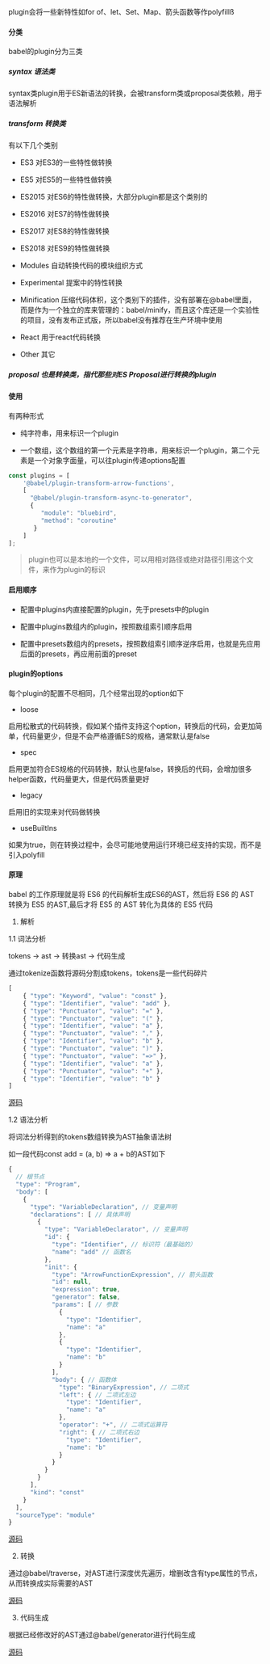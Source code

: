 plugin会将一些新特性如for of、let、Set、Map、箭头函数等作polyfillß

#### 分类

babel的plugin分为三类

##### syntax 语法类

syntax类plugin用于ES新语法的转换，会被transform类或proposal类依赖，用于语法解析

##### transform 转换类

有以下几个类别

- ES3 对ES3的一些特性做转换

- ES5 对ES5的一些特性做转换

- ES2015 对ES6的特性做转换，大部分plugin都是这个类别的

- ES2016 对ES7的特性做转换

- ES2017 对ES8的特性做转换

- ES2018 对ES9的特性做转换

- Modules 自动转换代码的模块组织方式

- Experimental 提案中的特性转换

- Minification 压缩代码体积，这个类别下的插件，没有部署在@babel里面，而是作为一个独立的库来管理的：babel/minify，而且这个库还是一个实验性的项目，没有发布正式版，所以babel没有推荐在生产环境中使用

- React 用于react代码转换

- Other 其它

##### proposal 也是转换类，指代那些对ES Proposal进行转换的plugin

#### 使用

有两种形式

- 纯字符串，用来标识一个plugin

- 一个数组，这个数组的第一个元素是字符串，用来标识一个plugin，第二个元素是一个对象字面量，可以往plugin传递options配置

```js
const plugins = [
    '@babel/plugin-transform-arrow-functions',
    [
      "@babel/plugin-transform-async-to-generator",
      {
         "module": "bluebird",
         "method": "coroutine"
       }
    ]
];
```
> plugin也可以是本地的一个文件，可以用相对路径或绝对路径引用这个文件，来作为plugin的标识

#### 启用顺序

- 配置中plugins内直接配置的plugin，先于presets中的plugin

- 配置中plugins数组内的plugin，按照数组索引顺序启用

- 配置中presets数组内的presets，按照数组索引顺序逆序启用，也就是先应用后面的presets，再应用前面的preset

#### plugin的options

每个plugin的配置不尽相同，几个经常出现的option如下

- loose

启用松散式的代码转换，假如某个插件支持这个option，转换后的代码，会更加简单，代码量更少，但是不会严格遵循ES的规格，通常默认是false

- spec

启用更加符合ES规格的代码转换，默认也是false，转换后的代码，会增加很多helper函数，代码量更大，但是代码质量更好

- legacy

启用旧的实现来对代码做转换

- useBuiltIns

如果为true，则在转换过程中，会尽可能地使用运行环境已经支持的实现，而不是引入polyfill

#### 原理

babel 的工作原理就是将 ES6 的代码解析生成ES6的AST，然后将 ES6 的 AST 转换为 ES5 的AST,最后才将 ES5 的 AST 转化为具体的 ES5 代码

1. 解析

1.1 词法分析

tokens -> ast -> 转换ast -> 代码生成

通过tokenize函数将源码分割成tokens，tokens是一些代码碎片

```js
[
    { "type": "Keyword", "value": "const" },
    { "type": "Identifier", "value": "add" },
    { "type": "Punctuator", "value": "=" },
    { "type": "Punctuator", "value": "(" },
    { "type": "Identifier", "value": "a" },
    { "type": "Punctuator", "value": "," },
    { "type": "Identifier", "value": "b" },
    { "type": "Punctuator", "value": ")" },
    { "type": "Punctuator", "value": "=>" },
    { "type": "Identifier", "value": "a" },
    { "type": "Punctuator", "value": "+" },
    { "type": "Identifier", "value": "b" }
]
```

[源码](https://github.com/babel/babel/tree/master/packages/babel-parser/src/tokenizer)

1.2 语法分析

将词法分析得到的tokens数组转换为AST抽象语法树

如一段代码const add = (a, b) => a + b的AST如下

```js
{
  // 根节点
  "type": "Program",
  "body": [
    {
      "type": "VariableDeclaration", // 变量声明
      "declarations": [ // 具体声明
        {
          "type": "VariableDeclarator", // 变量声明
          "id": {
            "type": "Identifier", // 标识符（最基础的）
            "name": "add" // 函数名
          },
          "init": {
            "type": "ArrowFunctionExpression", // 箭头函数
            "id": null,
            "expression": true,
            "generator": false,
            "params": [ // 参数
              {
                "type": "Identifier",
                "name": "a"
              },
              {
                "type": "Identifier",
                "name": "b"
              }
            ],
            "body": { // 函数体
              "type": "BinaryExpression", // 二项式
              "left": { // 二项式左边
                "type": "Identifier",
                "name": "a"
              },
              "operator": "+", // 二项式运算符
              "right": { // 二项式右边
                "type": "Identifier",
                "name": "b"
              }
            }
          }
        }
      ],
      "kind": "const"
    }
  ],
  "sourceType": "module"
}
```

[源码](https://github.com/babel/babel/tree/master/packages/babel-parser/src/parser)

2. 转换

通过@babel/traverse，对AST进行深度优先遍历，增删改含有type属性的节点，从而转换成实际需要的AST

[源码](https://github.com/babel/babel/tree/master/packages/babel-traverse)

3. 代码生成

根据已经修改好的AST通过@babel/generator进行代码生成

[源码](https://github.com/babel/babel/tree/master/packages/babel-generator)